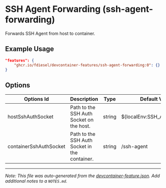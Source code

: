 
# SSH Agent Forwarding (ssh-agent-forwarding)

Forwards SSH Agent from host to container.

## Example Usage

```json
"features": {
    "ghcr.io/fdiesel/devcontainer-features/ssh-agent-forwarding:0": {}
}
```

## Options

| Options Id | Description | Type | Default Value |
|-----|-----|-----|-----|
| hostSshAuthSocket | Path to the SSH Auth Socket on the host. | string | ${localEnv:SSH_AUTH_SOCK} |
| containerSshAuthSocket | Path to the SSH Auth Socket in the container. | string | /ssh-agent |



---

_Note: This file was auto-generated from the [devcontainer-feature.json](https://github.com/fdiesel/devcontainer-features/blob/main/src/ssh-agent-forwarding/devcontainer-feature.json).  Add additional notes to a `NOTES.md`._
